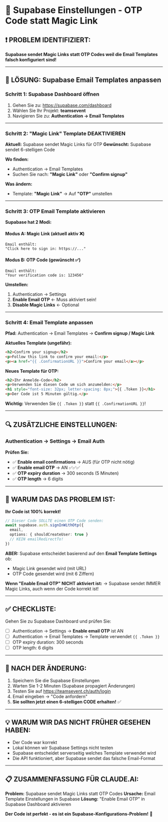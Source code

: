 # 🔧 Supabase Einstellungen - OTP Code statt Magic Link

## ❗ PROBLEM IDENTIFIZIERT:

**Supabase sendet Magic Links statt OTP Codes weil die Email Templates falsch konfiguriert sind!**

---

## 🎯 LÖSUNG: Supabase Email Templates anpassen

### Schritt 1: Supabase Dashboard öffnen
1. Gehen Sie zu: https://supabase.com/dashboard
2. Wählen Sie Ihr Projekt: **teamsevent**
3. Navigieren Sie zu: **Authentication → Email Templates**

---

### Schritt 2: "Magic Link" Template DEAKTIVIEREN

**Aktuell:** Supabase sendet Magic Links für OTP
**Gewünscht:** Supabase sendet 6-stelligen Code

**Wo finden:**
- Authentication → Email Templates
- Suchen Sie nach: **"Magic Link"** oder **"Confirm signup"**

**Was ändern:**
- Template: **"Magic Link"** → Auf **"OTP"** umstellen

---

### Schritt 3: OTP Email Template aktivieren

**Supabase hat 2 Modi:**

#### Modus A: Magic Link (aktuell aktiv ❌)
```
Email enthält: 
"Click here to sign in: https://..."
```

#### Modus B: OTP Code (gewünscht ✅)
```
Email enthält:
"Your verification code is: 123456"
```

**Umstellen:**
1. Authentication → Settings
2. **Enable Email OTP** ← Muss aktiviert sein!
3. **Disable Magic Links** ← Optional

---

### Schritt 4: Email Template anpassen

**Pfad:** Authentication → Email Templates → **Confirm signup / Magic Link**

**Aktuelles Template (ungefähr):**
```html
<h2>Confirm your signup</h2>
<p>Follow this link to confirm your email:</p>
<p><a href="{{ .ConfirmationURL }}">Confirm your email</a></p>
```

**Neues Template für OTP:**
```html
<h2>Ihr Anmelde-Code</h2>
<p>Verwenden Sie diesen Code um sich anzumelden:</p>
<h1 style="font-size: 32px; letter-spacing: 8px;">{{ .Token }}</h1>
<p>Der Code ist 5 Minuten gültig.</p>
```

**Wichtig:** Verwenden Sie `{{ .Token }}` statt `{{ .ConfirmationURL }}`!

---

## 🔍 ZUSÄTZLICHE EINSTELLUNGEN:

### Authentication → Settings → Email Auth

**Prüfen Sie:**
- ✅ **Enable email confirmations** → AUS (für OTP nicht nötig)
- ✅ **Enable email OTP** → AN ✅✅✅
- ✅ **OTP expiry duration** → 300 seconds (5 Minuten)
- ✅ **OTP length** → 6 digits

---

## 🎯 WARUM DAS DAS PROBLEM IST:

**Ihr Code ist 100% korrekt!**

```typescript
// Dieser Code SOLLTE einen OTP Code senden:
await supabase.auth.signInWithOtp({
  email,
  options: { shouldCreateUser: true }
  // KEIN emailRedirectTo!
})
```

**ABER:** Supabase entscheidet basierend auf den **Email Template Settings** ob:
- Magic Link gesendet wird (mit URL)
- OTP Code gesendet wird (mit 6 Ziffern)

**Wenn "Enable Email OTP" NICHT aktiviert ist:**
→ Supabase sendet IMMER Magic Links, auch wenn der Code korrekt ist!

---

## ✅ CHECKLISTE:

Gehen Sie zu Supabase Dashboard und prüfen Sie:

- [ ] Authentication → Settings → **Enable email OTP** ist AN
- [ ] Authentication → Email Templates → Template verwendet `{{ .Token }}`
- [ ] OTP expiry duration: 300 seconds
- [ ] OTP length: 6 digits

---

## 🚀 NACH DER ÄNDERUNG:

1. Speichern Sie die Supabase Einstellungen
2. Warten Sie 1-2 Minuten (Supabase propagiert Änderungen)
3. Testen Sie auf https://teamsevent.ch/auth/login
4. Email eingeben → "Code anfordern"
5. **Sie sollten jetzt einen 6-stelligen CODE erhalten!** ✅

---

## 💡 WARUM WIR DAS NICHT FRÜHER GESEHEN HABEN:

- Der Code war korrekt
- Lokal können wir Supabase Settings nicht testen
- Supabase entscheidet serverseitig welches Template verwendet wird
- Die API funktioniert, aber Supabase sendet das falsche Email-Format

---

## 📋 ZUSAMMENFASSUNG FÜR CLAUDE.AI:

**Problem:** Supabase sendet Magic Links statt OTP Codes
**Ursache:** Email Template Einstellungen in Supabase
**Lösung:** "Enable Email OTP" in Supabase Dashboard aktivieren

**Der Code ist perfekt - es ist ein Supabase-Konfigurations-Problem!** 🎯

